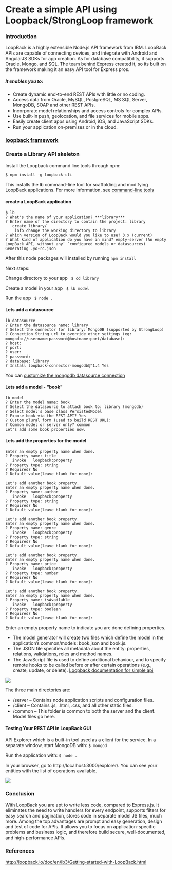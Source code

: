 # Create a simple API using Loopback/StrongLoop framework

### Introduction
 LoopBack is a highly extensible Node.js API framework from IBM. LoopBack APIs are capable of connecting devices, and integrate with Android and AngularJS SDKs for app creation. As for database compatibility, it supports Oracle, Mongo, and SQL. The team behind Express created it, so its built on the framework making it an easy API tool for Express pros.

##### It enables you to:

- Create dynamic end-to-end REST APIs with little or no coding.
- Access data from Oracle, MySQL, PostgreSQL, MS SQL Server, MongoDB, SOAP and other REST APIs.
- Incorporate model relationships and access controls for complex APIs.
- Use built-in push, geolocation, and file services for mobile apps.
- Easily create client apps using Android, iOS, and JavaScript SDKs.
- Run your application on-premises or in the cloud.

### [loopback framework](http://loopback.io/doc/en/lb2/#the-loopback-framework "loopback framework")

### Create a Library API skeleton

Install the Loopback command line tools through npm:

`$ npm install -g loopback-cli`

This installs the lb command-line tool for scaffolding and modifying LoopBack applications. For more information, see [command-line tools](http://loopback.io/doc/en/lb2/Command-line-tools.html#commands "Loopback commands")

#### create a LoopBack application
```
$ lb
? What's the name of your application? ***library***
? Enter name of the directory to contain the project: library
   create library/
    info change the working directory to library
? Which version of LoopBack would you like to use? 3.x (current)
? What kind of application do you have in mind? empty-server (An empty LoopBack API, without any` `configured models or datasources)
Generating .yo-rc.json
```

After this node packages will installed by running `npm install`

Next steps:

  Change directory to your app
   ` $ cd library`

  Create a model in your app
   ` $ lb model`

  Run the app
   ` $ node .`


#### Lets add a datasource
```
lb datasource
? Enter the datasource name: library
? Select the connector for library: MongoDB (supported by StrongLoop)
? Connection String url to override other settings (eg: mongodb://username:password@hostname:port/database):
? host:
? port:
? user:
? password:
? database: library
? Install loopback-connector-mongodb@^1.4 Yes
```
You can [customize the mongodb datasource connection](https://loopback.io/doc/en/lb2/MongoDB-connector.html#customizing-mongodb-configuration-for-testsexamples "customize the mongodb datasource connection")

#### Lets add a model - "book"

```
lb model
? Enter the model name: book
? Select the datasource to attach book to: library (mongodb)
? Select model's base class PersistedModel
? Expose book via the REST API? Yes
? Custom plural form (used to build REST URL):
? Common model or server only? common
Let's add some book properties now.
```
#### Lets add the properties for the model

```
Enter an empty property name when done.
? Property name: title
   invoke   loopback:property
? Property type: string
? Required? No
? Default value[leave blank for none]:

Let's add another book property.
Enter an empty property name when done.
? Property name: author
   invoke   loopback:property
? Property type: string
? Required? No
? Default value[leave blank for none]:

Let's add another book property.
Enter an empty property name when done.
? Property name: genre
   invoke   loopback:property
? Property type: string
? Required? No
? Default value[leave blank for none]: 

Let's add another book property.
Enter an empty property name when done.
? Property name: price
   invoke   loopback:property
? Property type: number
? Required? No
? Default value[leave blank for none]:

Let's add another book property.
Enter an empty property name when done.
? Property name: isAvailable
   invoke   loopback:property
? Property type: boolean
? Required? No
? Default value[leave blank for none]:
```
Enter an empty property name to indicate you are done defining properties.

- The model generator will create two files which define the model in the application’s common/models: book.json and book.js.
- The JSON file specifies all metadata about the entity: properties, relations, validations, roles and method names.
- The JavaScript file is used to define additional behaviour, and to specify remote hooks to be called before or after certain operations (e.g., create, update, or delete). [Loopback documentation for simple api](http://loopback.io/doc/en/lb2/Create-a-simple-API.html "loopback documentation for simple api")

[![](https://raw.githubusercontent.com/nagaraja-bollu/loopback/master/Images/bookLoopbackProjectStructure.png)]()

The three main directories are:
- /server – Contains node application scripts and configuration files.
- /client – Contains .js, .html, .css, and all other static files.
- /common – This folder is common to both the server and the client. Model files go here.

#### Testing Your REST API in LoopBack GUI

API Explorer which is a built-in tool used as a client for the service.
In a separate window, start MongoDB with:
`$ mongod`

Run the application with:
`$ node .`

In your browser, go to http://localhost:3000/explorer/. You can see your entities with the list of operations available. 

[![](https://raw.githubusercontent.com/nagaraja-bollu/loopback/master/Images/apiexplorer.png)]()

### Conclusion
With LoopBack you are apt to write less code, compared to Express.js. It eliminates the need to write handlers for every endpoint, supports filters for easy search and pagination, stores code in separate model JS files, much more. Among the top advantages are prompt and easy generation, design and test of code for APIs. It allows you to focus on application-specific problems and business logic, and therefore build secure, well-documented, and high-performance APIs.

### References
http://loopback.io/doc/en/lb3/Getting-started-with-LoopBack.html

